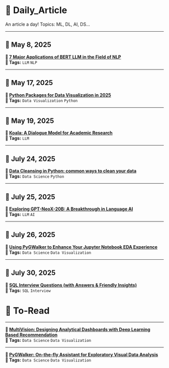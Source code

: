# 🧠 Daily_Article  
An article a day! Topics: ML, DL, AI, DS...

---

## 📅 May 8, 2025  
**🔗 [7 Major Applications of BERT LLM in the Field of NLP](https://botpenguin.com/blogs/major-applications-of-bert-llm-in-the-field-of-nlp)**  
**🧩 Tags:** `LLM` `NLP`  

---

## 📅 May 17, 2025  
**🔗 [Python Packages for Data Visualization in 2025](https://python.plainenglish.io/python-packages-for-data-visualization-in-2025-9cb2132c9a7e)**  
**🧩 Tags:** `Data Visualization` `Python`

---

## 📅 May 19, 2025  
**🔗 [Koala: A Dialogue Model for Academic Research](https://bair.berkeley.edu/blog/2023/04/03/koala/)**  
**🧩 Tags:** `LLM` 

---
## 📅 July 24, 2025  
**🔗 [Data Cleansing in Python: common ways to clean your data](https://medium.com/dev-genius/data-cleansing-in-python-common-ways-to-clean-your-data-3459a256dd85)**  
**🧩 Tags:** `Data Science` `Python`

---

## 📅 July 25, 2025  
**🔗 [Exploring GPT-NeoX-20B: A Breakthrough in Language AI](https://botpenguin.com/blogs/exploring-gpt-neox-20b)**  
**🧩 Tags:** `LLM` `AI`

---

## 📅 July 26, 2025  
**🔗 [Using PyGWalker to Enhance Your Jupyter Notebook EDA Experience](https://towardsdatascience.com/use-pygwalker-to-enhance-your-jupyter-notebook-eda-experience-d7a5ee358be9/)**  
**🧩 Tags:** `Data Science` `Data Visualization `

---

## 📅 July 30, 2025  
**🔗 [SQL Interview Questions (with Answers & Friendly Insights)](https://medium.com/ai-analytics-diaries/sql-interview-questions-with-answers-friendly-insights-e11a8b5f71c5)**  
**🧩 Tags:** `SQL` `Interview`





# 🧠 To-Read  
---
**🔗 [MultiVision: Designing Analytical Dashboards with Deep Learning Based Recommendation](https://arxiv.org/pdf/2107.07823)**  
**🧩 Tags:** `Data Science` `Data Visualization `

---
**🔗 [PyGWalker: On-the-fly Assistant for Exploratory Visual Data Analysis](https://arxiv.org/pdf/2406.11637)**  
**🧩 Tags:** `Data Science` `Data Visualization `
